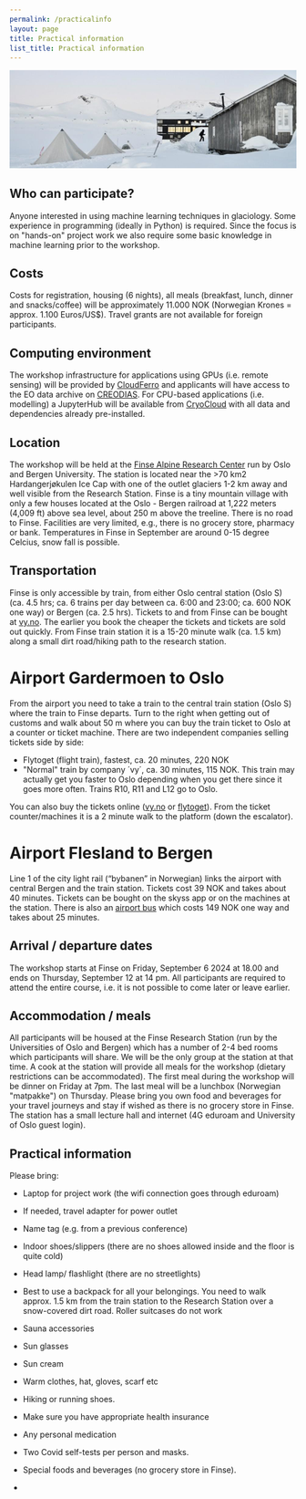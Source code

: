 ```yaml
---
permalink: /practicalinfo
layout: page
title: Practical information
list_title: Practical information
---
```

<img src="https://github.com/Machine-Learning-in-Glaciology-Workshop/Machine-Learning-in-Glaciology-Workshop.github.io/blob/master/assets/imgs/finse2014_0.jpg?raw=true" width="700">


<!---
## Application and participant selection
If you wish to participate in the workshop, please apply [HERE](https://docs.google.com/forms/d/e/1FAIpQLSeFPpADZpmVA0lA4UYs7y8ayQV1PuN6JoWUJBguA7qVk0bpSg/viewform) latest by 31 March 2024. Accepted participants will be informed per email latest in end of April 2024. We will announce here when the selection has been made.
-->

## Who can participate?

Anyone interested in using machine learning techniques in glaciology. Some experience in  programming (ideally in Python) is required. Since the focus is on "hands-on" project work we also require some basic knowledge in machine learning prior to the workshop. 
<!---
We received 67 applications and selected 27 participants.
-->

## Costs

Costs for registration, housing (6 nights), all meals (breakfast, lunch, dinner and snacks/coffee) will be approximately 11.000 NOK (Norwegian Krones = approx. 1.100 Euros/US$). Travel grants are not available for foreign participants. 

<!---
Accepted participants must pay a non-refundable registration fee of 400 NOK latest in February 2023. The rest of the fee of 9600 must be paid latest by 29 March 2023. Refund policy for cancellations: 100% of the total fee until 29 March 2023 24:00 (CET).
-->

## Computing environment

The workshop infrastructure for applications using GPUs (i.e. remote sensing) will be provided by [CloudFerro](https://cloudferro.com/en/) and applicants will have access to the EO data archive on [CREODIAS](https://creodias.eu/). For CPU-based applications (i.e. modelling) a JupyterHub will be available from [CryoCloud](https://cryointhecloud.com) with all data and dependencies already pre-installed.

## Location
The workshop will be held at the [Finse Alpine Research Center](https://www.finse.uio.no/) run by Oslo and Bergen University. The station is located near the >70 km2 Hardangerjøkulen Ice Cap with one of the outlet glaciers 1-2 km away and well visible from the Research Station. Finse is a tiny mountain village with only a few houses located at the Oslo - Bergen railroad at 1,222 meters (4,009 ft) above sea level, about 250 m above the treeline. There is no road to Finse. Facilities are very limited, e.g., there is no grocery store, pharmacy or bank. Temperatures in Finse in September are around 0-15 degree Celcius, snow fall is possible. 
<!---
In April there will be lots of snow and temperatures can be well below freezing with high winds.
-->
 
## Transportation
Finse is only accessible by train, from either Oslo central station (Oslo S) (ca. 4.5 hrs; ca. 6 trains per day between ca. 6:00 and 23:00; ca. 600 NOK one way) or Bergen (ca. 2.5 hrs). Tickets to and from Finse can be bought at [vy.no](www.vy.no). The earlier you book the cheaper the tickets and tickets are sold out quickly. From Finse train station it is a 15-20 minute walk (ca. 1.5 km) along a small dirt road/hiking path to the research station. 
 
# Airport Gardermoen to Oslo
From the airport you need to take a train to the central train station (Oslo S) where the train to Finse departs. Turn to the right when getting out of customs and walk about 50 m where you can buy the train ticket to Oslo at a counter or ticket machine. There are two independent companies selling tickets side by side:
- Flytoget (flight train), fastest, ca. 20 minutes, 220 NOK
- "Normal" train by company ´vy´, ca. 30 minutes, 115 NOK. This train may actually get you faster to Oslo depending when you get there since it goes more often. Trains R10, R11 and L12 go to Oslo.
 
You can also buy the tickets online ([vy.no](www.vy.no) or [flytoget](https://flytoget.no/en/)). From the ticket counter/machines it is a 2 minute walk to the platform (down the escalator).
 
# Airport Flesland to Bergen
Line 1 of the city light rail (“bybanen” in Norwegian) links the airport with central Bergen and the train station. Tickets cost 39 NOK and takes about 40 minutes. Tickets can be bought on the skyss app or on the machines at the station. There is also an [airport bus](flybussen.no) which costs 149 NOK one way and takes about 25 minutes. 

## Arrival / departure dates
The workshop starts at Finse on Friday, September 6 2024 at 18.00 and ends on Thursday, September 12 at 14 pm. All participants are required to attend the entire course, i.e. it is not possible to come later or leave earlier.

## Accommodation / meals
All participants will be housed at the Finse Research Station (run by the Universities of Oslo and Bergen) which has a number of 2-4 bed rooms which participants will share. We will be the only group at the station at that time. A cook at the station will provide all meals for the workshop (dietary restrictions can be accommodated). 
The first meal during the workshop will be dinner on Friday at 7pm. The last meal will be a lunchbox (Norwegian "matpakke") on Thursday. Please bring you own food and beverages for your travel journeys and stay if wished as there is no grocery store in Finse. The station has a small lecture hall and internet (4G eduroam and University of Oslo guest login). 
 
## Practical information

Please bring:

- Laptop for project work (the wifi connection goes through eduroam)
- If needed, travel adapter for power outlet
- Name tag (e.g. from a previous conference)
- Indoor shoes/slippers (there are no shoes allowed inside and the floor is quite cold)
- Head lamp/ flashlight (there are no streetlights)
- Best to use a backpack for all your belongings. You need to walk approx. 1.5 km from the train station to the Research Station over a snow-covered dirt road. Roller suitcases do not work
- Sauna accessories
- Sun glasses
- Sun cream
- Warm clothes, hat, gloves, scarf etc
- Hiking or running shoes.
- Make sure you have appropriate health insurance
- Any personal medication
- Two Covid self-tests per person and masks.
- Special foods and beverages (no grocery store in Finse).

- <!---
- Consider bringing cross-country skis or snow shoes for the free afternoon (or to get to the Research Station from the train station)
- Boots suitable to walk in deep snow
--->

## COVID
Continued covid outbreaks at conferences and workshops have shown how disruptive it can be, with many people being sick and stuck abroad. Given the remote location of Finse combined with that we will be living close together, - depending on the situation then - we may require participants to adhere to certain COVID mitigation measures (regardless of official government rules). These may include wearing masks and/or testing before and during the workshop and will be mandatory for all participants.
